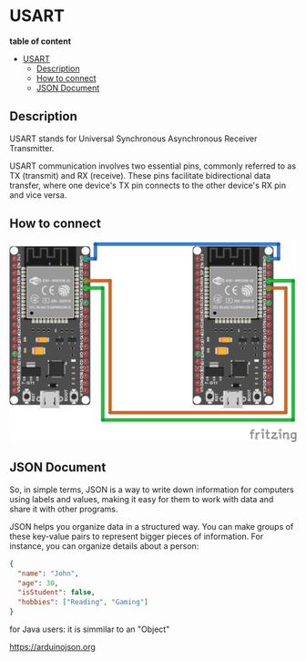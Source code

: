 # USART

**table of content**
- [USART](#usart)
  - [Description](#description)
  - [How to connect](#how-to-connect)
  - [JSON Document](#json-document)

## Description
USART stands for Universal Synchronous Asynchronous Receiver Transmitter. <br>

USART communication involves two essential pins, commonly referred to as TX (transmit) and RX (receive). These pins facilitate bidirectional data transfer, where one device's TX pin connects to the other device's RX pin and vice versa. <br>

## How to connect
<img src="oscup_mcu_mcu_RuWxgaTVKY.jpg">

<br>

## JSON Document
So, in simple terms, JSON is a way to write down information for computers using labels and values, making it easy for them to work with data and share it with other programs.  <br>

JSON helps you organize data in a structured way. You can make groups of these key-value pairs to represent bigger pieces of information. For instance, you can organize details about a person:
```json
{
  "name": "John",
  "age": 30,
  "isStudent": false,
  "hobbies": ["Reading", "Gaming"]
}
```

for Java users: it is simmilar to an "Object"

https://arduinojson.org